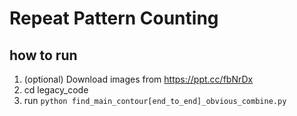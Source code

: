 # Repeat Pattern Counting

## how to run
1. (optional) Download images from https://ppt.cc/fbNrDx
2. cd legacy_code
3. run `python find_main_contour[end_to_end]_obvious_combine.py`
